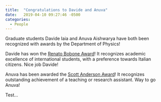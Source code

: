 ```yaml
---
title:  "Congratulations to Davide and Anuva"
date:   2019-04-10 09:27:46 -0500
categories:
  - People
---
```


Graduate students Davide Iaia and Anuva Aishwarya have both been recognized with awards by the Department of Physics!

Davide has won the [Renato Bobone Award](https://physics.illinois.edu/people/honors-and-awards/graduate-awards.asp#id5)! It recognizes academic excellence of international students, with a preference towards Italian citizens. Nice job Davide!

Anuva has been awarded the [Scott Anderson Award](https://physics.illinois.edu/people/honors-and-awards/graduate-awards.asp#id2)! It recognizes outstanding achievement of a teaching or research assistant. Way to go Anuva!

Test...
